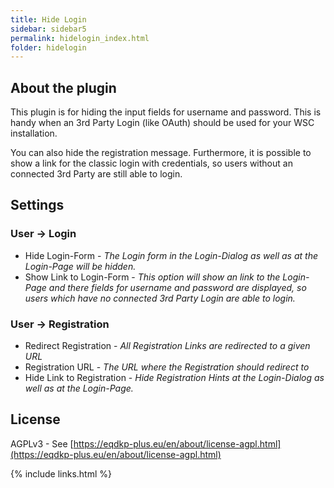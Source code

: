 ```yaml
---
title: Hide Login
sidebar: sidebar5
permalink: hidelogin_index.html
folder: hidelogin
---
```


## About the plugin
This plugin is for hiding the input fields for username and password. This is handy when an 3rd Party Login (like OAuth) should be used for your WSC installation.

You can also hide the registration message. Furthermore, it is possible to show a link for the classic login with credentials, so users without an connected 3rd Party are still able to login.

## Settings

### User -> Login
* Hide Login-Form - *The Login form in the Login-Dialog as well as at the Login-Page will be hidden.*
* Show Link to Login-Form - *This option will show an link to the Login-Page and there fields for username and password are displayed, so users which have no connected 3rd Party Login are able to login.*


### User -> Registration
* Redirect Registration - *All Registration Links are redirected to a given URL*
* Registration URL - *The URL where the Registration should redirect to*
* Hide Link to Registration - *Hide Registration Hints at the Login-Dialog as well as at the Login-Page.*

## License
AGPLv3 - See [https://eqdkp-plus.eu/en/about/license-agpl.html](https://eqdkp-plus.eu/en/about/license-agpl.html)

{% include links.html %}
